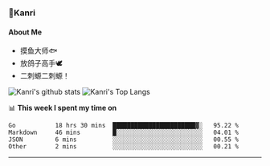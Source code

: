 ### 🌱Kanri
#### About Me
- 摸鱼大师🐟
- 放鸽子高手🕊
- 二刺螈二刺螈！

![Kanri's github stats](https://github-readme-stats.vercel.app/api?username=Yiwen-Chan&show_icons=true&theme=vue&line_height=20)
![Kanri's Top Langs](https://github-readme-stats.vercel.app/api/top-langs/?username=Yiwen-Chan&layout=compact&theme=vue&card_width=270)

📊 **This week I spent my time on**
<!--START_SECTION:waka-->
```text
Go           18 hrs 30 mins  ███████████████████████▓░   95.22 % 
Markdown     46 mins         █░░░░░░░░░░░░░░░░░░░░░░░░   04.01 % 
JSON         6 mins          ░░░░░░░░░░░░░░░░░░░░░░░░░   00.55 % 
Other        2 mins          ░░░░░░░░░░░░░░░░░░░░░░░░░   00.21 % 
```
<!--END_SECTION:waka-->

***

